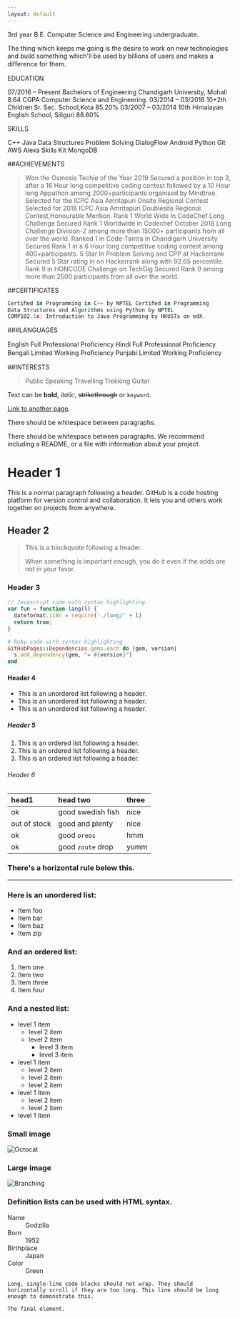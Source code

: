 ```yaml
---
layout: default
---
```


3rd year B.E. Computer Science and Engineering undergraduate.

The thing which keeps me going is the desire to work on new technologies and build something which'll be used by billions of users and makes a diﬀerence for them.

EDUCATION

07/2016 – Present
Bachelors of Engineering Chandigarh University, Mohali
8.64 CGPA
Computer Science and Engineering.
03/2014 – 03/2016
10+2th Children Sr. Sec. School,Kota
85.20%
03/2007 – 03/2014
10th Himalayan English School, Siliguri
88.60%

SKILLS

C++ Java Data Structures Problem Solving
DialogFlow Android Python Git
AWS Alexa Skills Kit MongoDB

##ACHIEVEMENTS 

>Won the Osmosis Techie of the Year 2019 Secured a position in top 3, after a 16 Hour long competitive coding contest followed by a 10 Hour long Appathon among 2000+participants organised by Mindtree.
>Selected for the ICPC Asia Amritapuri Onsite Regional Contest Selected for 2018 ICPC Asia Amritapuri Doublesite Regional Contest,Honourable Mention.
>Rank 1 World Wide In CodeChef Long Challenge Secured Rank 1 Worldwide in Codechef October 2018 Long Challenge Division-2 among more than 15000+ participants from all over the world. 
>Ranked 1 in Code-Tantra in Chandigarh University Secured Rank 1 in a 6 Hour long competitive coding contest among 400+participants.
>5 Star In Problem Solving and CPP at Hackerrank Secured 5 Star rating in on Hackerrank along with 92.65 percentile.
>Rank 9 in HONCODE Challenge on TechGig Secured Rank 9 among more than 2500 participants from all over the world.

##CERTIFICATES 

```js
Certiﬁed in Programming in C++ by NPTEL Certiﬁed in Programming
Data Structures and Algorithms using Python by NPTEL
COMP102.1x: Introduction to Java Programming by HKUSTx on edX.
```
###LANGUAGES

English Full Professional Proﬁciency
Hindi Full Professional Proﬁciency
Bengali Limited Working Proﬁciency
Punjabi Limited Working Proﬁciency

##INTERESTS

>Public Speaking
>Travelling 
>Trekking 
>Guitar





Text can be **bold**, _italic_, ~~strikethrough~~ or `keyword`.

[Link to another page](./another-page.html).

There should be whitespace between paragraphs.

There should be whitespace between paragraphs. We recommend including a README, or a file with information about your project.

# Header 1

This is a normal paragraph following a header. GitHub is a code hosting platform for version control and collaboration. It lets you and others work together on projects from anywhere.

## Header 2

> This is a blockquote following a header.
>
> When something is important enough, you do it even if the odds are not in your favor.

### Header 3

```js
// Javascript code with syntax highlighting.
var fun = function lang(l) {
  dateformat.i18n = require('./lang/' + l)
  return true;
}
```

```ruby
# Ruby code with syntax highlighting
GitHubPages::Dependencies.gems.each do |gem, version|
  s.add_dependency(gem, "= #{version}")
end
```

#### Header 4

*   This is an unordered list following a header.
*   This is an unordered list following a header.
*   This is an unordered list following a header.

##### Header 5

1.  This is an ordered list following a header.
2.  This is an ordered list following a header.
3.  This is an ordered list following a header.

###### Header 6

| head1        | head two          | three |
|:-------------|:------------------|:------|
| ok           | good swedish fish | nice  |
| out of stock | good and plenty   | nice  |
| ok           | good `oreos`      | hmm   |
| ok           | good `zoute` drop | yumm  |

### There's a horizontal rule below this.

* * *

### Here is an unordered list:

*   Item foo
*   Item bar
*   Item baz
*   Item zip

### And an ordered list:

1.  Item one
1.  Item two
1.  Item three
1.  Item four

### And a nested list:

- level 1 item
  - level 2 item
  - level 2 item
    - level 3 item
    - level 3 item
- level 1 item
  - level 2 item
  - level 2 item
  - level 2 item
- level 1 item
  - level 2 item
  - level 2 item
- level 1 item

### Small image

![Octocat](https://github.githubassets.com/images/icons/emoji/octocat.png)

### Large image

![Branching](https://guides.github.com/activities/hello-world/branching.png)


### Definition lists can be used with HTML syntax.

<dl>
<dt>Name</dt>
<dd>Godzilla</dd>
<dt>Born</dt>
<dd>1952</dd>
<dt>Birthplace</dt>
<dd>Japan</dd>
<dt>Color</dt>
<dd>Green</dd>
</dl>

```
Long, single-line code blocks should not wrap. They should horizontally scroll if they are too long. This line should be long enough to demonstrate this.
```

```
The final element.
```
